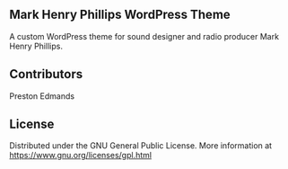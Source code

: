 ## Mark Henry Phillips WordPress Theme
A custom WordPress theme for sound designer and radio producer Mark Henry Phillips.

## Contributors
Preston Edmands

## License
Distributed under the GNU General Public License. More information at https://www.gnu.org/licenses/gpl.html
